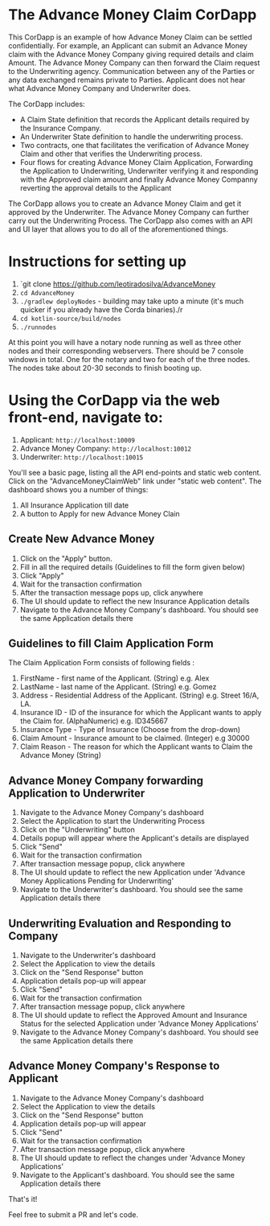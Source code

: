 # The Advance Money Claim CorDapp

This CorDapp is an example of how Advance Money Claim can be settled confidentially. For example, an Applicant can submit an Advance Money claim
with the Advance Money Company giving required details and claim Amount. The Advance Money Company can then forward the Claim request to the Underwriting agency.
Communication between any of the Parties or any data exchanged remains private to Parties. Applicant does not hear what Advance Money Company and Underwriter does.

The CorDapp includes:

* A Claim State definition that records the Applicant details required by the Insurance Company.
* An Underwriter State definition to handle the underwriting process.
* Two contracts, one that facilitates the verification of Advance Money Claim and other that verifies the Underwriting process.
* Four flows for creating Advance Money Claim Application, Forwarding the Application to Underwriting, Underwriter verifying it and responding with the Approved claim amount and finally Advance Money Companny reverting the approval details to the Applicant

The CorDapp allows you to create an Advance Money Claim and get it approved by the Underwriter. The Advance Money Company can further carry out the Underwriting Process.
The CorDapp also comes with an API and UI layer that allows you to do all of the aforementioned things.

# Instructions for setting up

1. `git clone https://github.com/leotiradosilva/AdvanceMoney
2. `cd AdvanceMoney`
3. `./gradlew deployNodes` - building may take upto a minute (it's much quicker if you already have the Corda binaries)./r
4. `cd kotlin-source/build/nodes`
5. `./runnodes`

At this point you will have a notary node running as well as three other nodes and their corresponding webservers. There should be 7 console windows in total. One for the notary and two for each of the three nodes. The nodes take about 20-30 seconds to finish booting up.

# Using the CorDapp via the web front-end, navigate to:

1. Applicant: `http://localhost:10009`
2. Advance Money Company: `http://localhost:10012`
3. Underwriter: `http://localhost:10015`

You'll see a basic page, listing all the API end-points and static web content. Click on the "AdvanceMoneyClaimWeb" link under
"static web content". The dashboard shows you a number of things:

1. All Insurance Application till date
2. A button to Apply for new Advance Money Clain


## Create New Advance Money

1. Click on the "Apply" button.
2. Fill in all the required details (Guidelines to fill the form given below)
3. Click "Apply"
4. Wait for the transaction confirmation
5. After the transaction message pops up, click anywhere
6. The UI should update to reflect the new Insurance Application details
7. Navigate to the Advance Money Company's dashboard. You should see the same Application details there

## Guidelines to fill Claim Application Form

The Claim Application Form consists of following fields : 

1. FirstName - first name of the Applicant. (String) e.g. Alex
2. LastName - last name of the Applicant. (String) e.g. Gomez
3. Address - Residential Address of the Applicant. (String) e.g. Street 16/A, LA. 
4. Insurance ID - ID of the insurance for which the Applicant wants to apply the Claim for. (AlphaNumeric) e.g. ID345667
5. Insurance Type - Type of Insurance (Choose from the drop-down)
6. Claim Amount - Insurance amount to be claimed. (Integer) e.g 30000
7. Claim Reason - The reason for which the Applicant wants to Claim the Advance Money (String)

## Advance Money Company forwarding Application to Underwriter

1. Navigate to the Advance Money Company's dashboard
2. Select the Application to start the Underwriting Process
3. Click on the "Underwriting" button
4. Details popup will appear where the Applicant's details are displayed
5. Click "Send"
6. Wait for the transaction confirmation
7. After transaction message popup, click anywhere
8. The UI should update to reflect the new Application under 'Advance Money Applications Pending for Underwriting'
9. Navigate to the Underwriter's dashboard. You should see the same Application details there

## Underwriting Evaluation and Responding to Company

1. Navigate to the Underwriter's dashboard
2. Select the Application to view the details
3. Click on the "Send Response" button
4. Application details pop-up will appear
5. Click "Send"
6. Wait for the transaction confirmation
7. After transaction message popup, click anywhere
8. The UI should update to reflect the Approved Amount and Insurance Status for the selected Application under 'Advance Money Applications'
9. Navigate to the Advance Money Company's dashboard. You should see the same Application details there

## Advance Money Company's Response to Applicant

1. Navigate to the Advance Money Company's dashboard
2. Select the Application to view the details
3. Click on the "Send Response" button
4. Application details pop-up will appear
5. Click "Send"
6. Wait for the transaction confirmation
7. After transaction message popup, click anywhere
8. The UI should update to reflect the changes under 'Advance Money Applications'
9. Navigate to the Applicant's dashboard. You should see the same Application details there

That's it!

Feel free to submit a PR and let's code.

